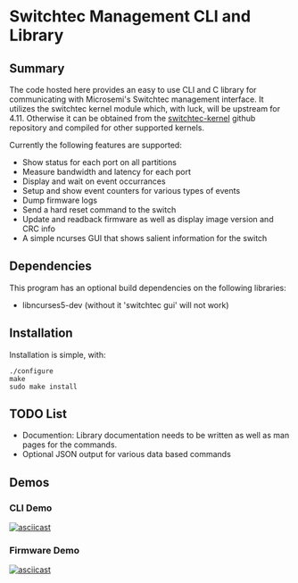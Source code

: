 # Switchtec Management CLI and Library

## Summary

The code hosted here provides an easy to use CLI and C library for
communicating with Microsemi's Switchtec management interface. It
utilizes the switchtec kernel module which, with luck, will be upstream
for 4.11. Otherwise it can be obtained from the
[switchtec-kernel](https://github.com/sbates130272/switchtec-kernel)
github repository and compiled for other supported kernels.

Currently the following features are supported:

* Show status for each port on all partitions
* Measure bandwidth and latency for each port
* Display and wait on event occurrances
* Setup and show event counters for various types of events
* Dump firmware logs
* Send a hard reset command to the switch
* Update and readback firmware as well as display image version and CRC info
* A simple ncurses GUI that shows salient information for the switch

## Dependencies

This program has an optional build dependencies on the following libraries:

* libncurses5-dev (without it 'switchtec gui' will not work)

## Installation

Installation is simple, with:

~~~
./configure
make
sudo make install
~~~~

## TODO List

* Documention: Library documentation needs to be written as well as
man pages for the commands.
* Optional JSON output for various data based commands

## Demos

### CLI Demo
[![asciicast](https://asciinema.org/a/98042.png)](https://asciinema.org/a/98042)

### Firmware Demo
[![asciicast](https://asciinema.org/a/96442.png)](https://asciinema.org/a/96442)
